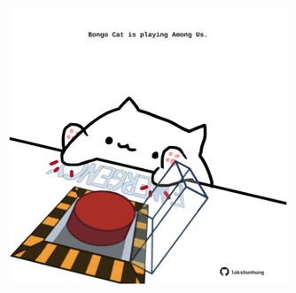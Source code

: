<!-- built at 06/05/2021, 15:05:14 UTC -->
<p align="center">
  <img width="500" height="500" src="./ReadmeImage.svg">
</p>
